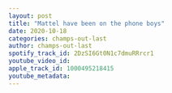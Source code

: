 ```yaml
---
layout: post
title: "Mattel have been on the phone boys"
date: 2020-10-18
categories: champs-out-last
author: champs-out-last
spotify_track_id: 2DzSI6Gt0N1c7dmuRRrcr1
youtube_video_id: 
apple_track_id: 1000495218415
youtube_metadata: 
---
```

